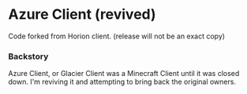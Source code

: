# Azure Client (revived)
Code forked from Horion client. (release will not be an exact copy)
### Backstory
Azure Client, or Glacier Client was a Minecraft Client until it was closed down. I'm reviving it and attempting to bring back the original owners.
